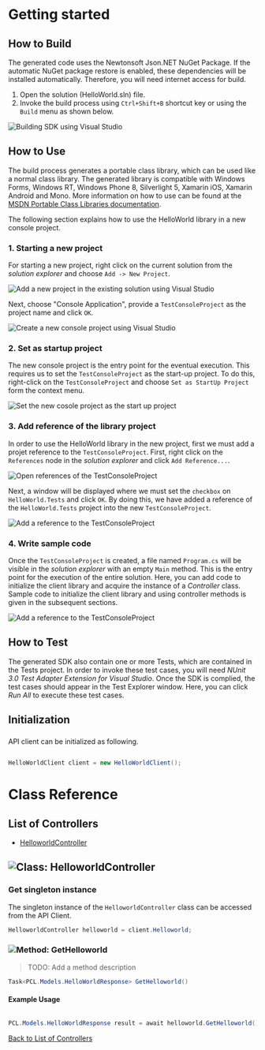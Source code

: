 # Getting started

## How to Build

The generated code uses the Newtonsoft Json.NET NuGet Package. If the automatic NuGet package restore
is enabled, these dependencies will be installed automatically. Therefore,
you will need internet access for build.

1. Open the solution (HelloWorld.sln) file.
2. Invoke the build process using `Ctrl+Shift+B` shortcut key or using the `Build` menu as shown below.

![Building SDK using Visual Studio](https://apidocs.io/illustration/cs?step=buildSDK&workspaceFolder=Hello%20world-CSharp&workspaceName=HelloWorld&projectName=HelloWorld.Tests)

## How to Use

The build process generates a portable class library, which can be used like a normal class library. The generated library is compatible with Windows Forms, Windows RT, Windows Phone 8,
Silverlight 5, Xamarin iOS, Xamarin Android and Mono. More information on how to use can be found at the [MSDN Portable Class Libraries documentation](http://msdn.microsoft.com/en-us/library/vstudio/gg597391%28v=vs.100%29.aspx).

The following section explains how to use the HelloWorld library in a new console project.

### 1. Starting a new project

For starting a new project, right click on the current solution from the *solution explorer* and choose  ``` Add -> New Project ```.

![Add a new project in the existing solution using Visual Studio](https://apidocs.io/illustration/cs?step=addProject&workspaceFolder=Hello%20world-CSharp&workspaceName=HelloWorld&projectName=HelloWorld.Tests)

Next, choose "Console Application", provide a ``` TestConsoleProject ``` as the project name and click ``` OK ```.

![Create a new console project using Visual Studio](https://apidocs.io/illustration/cs?step=createProject&workspaceFolder=Hello%20world-CSharp&workspaceName=HelloWorld&projectName=HelloWorld.Tests)

### 2. Set as startup project

The new console project is the entry point for the eventual execution. This requires us to set the ``` TestConsoleProject ``` as the start-up project. To do this, right-click on the  ``` TestConsoleProject ``` and choose  ``` Set as StartUp Project ``` form the context menu.

![Set the new cosole project as the start up project](https://apidocs.io/illustration/cs?step=setStartup&workspaceFolder=Hello%20world-CSharp&workspaceName=HelloWorld&projectName=HelloWorld.Tests)

### 3. Add reference of the library project

In order to use the HelloWorld library in the new project, first we must add a projet reference to the ``` TestConsoleProject ```. First, right click on the ``` References ``` node in the *solution explorer* and click ``` Add Reference... ```.

![Open references of the TestConsoleProject](https://apidocs.io/illustration/cs?step=addReference&workspaceFolder=Hello%20world-CSharp&workspaceName=HelloWorld&projectName=HelloWorld.Tests)

Next, a window will be displayed where we must set the ``` checkbox ``` on ``` HelloWorld.Tests ``` and click ``` OK ```. By doing this, we have added a reference of the ```HelloWorld.Tests``` project into the new ``` TestConsoleProject ```.

![Add a reference to the TestConsoleProject](https://apidocs.io/illustration/cs?step=createReference&workspaceFolder=Hello%20world-CSharp&workspaceName=HelloWorld&projectName=HelloWorld.Tests)

### 4. Write sample code

Once the ``` TestConsoleProject ``` is created, a file named ``` Program.cs ``` will be visible in the *solution explorer* with an empty ``` Main ``` method. This is the entry point for the execution of the entire solution.
Here, you can add code to initialize the client library and acquire the instance of a *Controller* class. Sample code to initialize the client library and using controller methods is given in the subsequent sections.

![Add a reference to the TestConsoleProject](https://apidocs.io/illustration/cs?step=addCode&workspaceFolder=Hello%20world-CSharp&workspaceName=HelloWorld&projectName=HelloWorld.Tests)

## How to Test

The generated SDK also contain one or more Tests, which are contained in the Tests project.
In order to invoke these test cases, you will need *NUnit 3.0 Test Adapter Extension for Visual Studio*.
Once the SDK is complied, the test cases should appear in the Test Explorer window.
Here, you can click *Run All* to execute these test cases.

## Initialization

### 

API client can be initialized as following.

```csharp

HelloWorldClient client = new HelloWorldClient();
```



# Class Reference

## <a name="list_of_controllers"></a>List of Controllers

* [HelloworldController](#helloworld_controller)

## <a name="helloworld_controller"></a>![Class: ](https://apidocs.io/img/class.png "HelloWorld.Tests.Controllers.HelloworldController") HelloworldController

### Get singleton instance

The singleton instance of the ``` HelloworldController ``` class can be accessed from the API Client.

```csharp
HelloworldController helloworld = client.Helloworld;
```

### <a name="get_helloworld"></a>![Method: ](https://apidocs.io/img/method.png "HelloWorld.Tests.Controllers.HelloworldController.GetHelloworld") GetHelloworld

> TODO: Add a method description


```csharp
Task<PCL.Models.HelloWorldResponse> GetHelloworld()
```

#### Example Usage

```csharp

PCL.Models.HelloWorldResponse result = await helloworld.GetHelloworld();

```


[Back to List of Controllers](#list_of_controllers)



